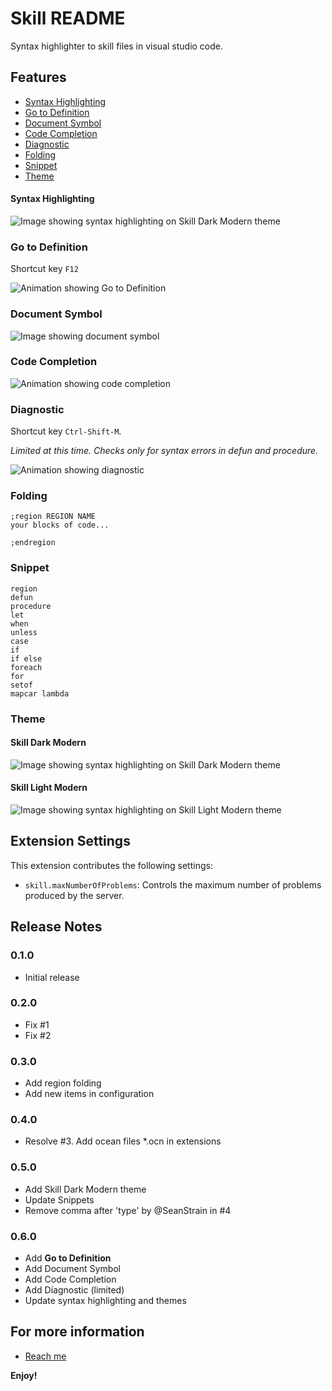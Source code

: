 # Skill README

Syntax highlighter to skill files in visual studio code.

## Features

* [Syntax Highlighting](#syntax-highlighting)
* [Go to Definition](#go-to-definition)
* [Document Symbol](#document-symbol)
* [Code Completion](#code-completion)
* [Diagnostic](#diagnotic)
* [Folding](#folding)
* [Snippet](#snippet)
* [Theme](#theme)

#### Syntax Highlighting

<img src="https://github.com/herbertagosto/code-skill/blob/main/resources/images/skill-syntax-dark.png?raw=true" alt="Image showing syntax highlighting on Skill Dark Modern theme">

### Go to Definition

Shortcut key `F12`

<!-- <img src="https://github.com/herbertagosto/code-skill/blob/main/resources/images/skill.gif?raw=true" alt="Animation showing project feature"> 
-->

<img src="https://github.com/herbertagosto/code-skill/blob/main/resources/images/skill-goto-definition.gif?raw=true" alt="Animation showing Go to Definition">


### Document Symbol

<img src="https://github.com/herbertagosto/code-skill/blob/main/resources/images/skill-document-symbol.png?raw=true" alt="Image showing document symbol">


### Code Completion

<img src="https://github.com/herbertagosto/code-skill/blob/main/resources/images/skill-code-completion.gif?raw=true" alt="Animation showing code completion">


### Diagnostic

Shortcut key `Ctrl-Shift-M`.

*Limited at this time. Checks only for syntax errors in defun and procedure.*

<img src="https://github.com/herbertagosto/code-skill/blob/main/resources/images/skill-diagnostic.gif?raw=true" alt="Animation showing diagnostic">


### Folding

```skill
;region REGION NAME
your blocks of code...

;endregion
```


### Snippet

```skill
region
defun
procedure
let
when
unless
case
if
if else
foreach
for
setof
mapcar lambda
```

### Theme

#### Skill Dark Modern 

<img src="https://github.com/herbertagosto/code-skill/blob/main/resources/images/skill-syntax-dark.png?raw=true" alt="Image showing syntax highlighting on Skill Dark Modern theme">

#### Skill Light Modern

<img src="https://github.com/herbertagosto/code-skill/blob/main/resources/images/skill-syntax-light.png?raw=true" alt="Image showing syntax highlighting on Skill Light Modern theme">


## Extension Settings

This extension contributes the following settings:

* `skill.maxNumberOfProblems`: Controls the maximum number of problems produced by the server.

<!-- 
* `myExtension.enable`: Enable/disable this extension.
* `myExtension.thing`: Set to `blah` to do something.


## Known Issues

Calling out known issues can help limit users opening duplicate issues against your extension.

 -->



## Release Notes

### 0.1.0
* Initial release

### 0.2.0
* Fix #1
* Fix #2

### 0.3.0
* Add region folding
* Add new items in configuration

### 0.4.0
* Resolve #3. Add ocean files *.ocn in extensions

### 0.5.0
* Add Skill Dark Modern theme
* Update Snippets
* Remove comma after 'type' by @SeanStrain in #4

### 0.6.0
* Add **Go to Definition**
* Add Document Symbol
* Add Code Completion
* Add Diagnostic (limited)
* Update syntax highlighting and themes

## For more information

* [Reach me](http://herbagosto@gmail.com)


**Enjoy!**